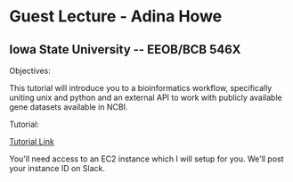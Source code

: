# Guest Lecture - Adina Howe

## Iowa State University -- EEOB/BCB 546X

Objectives:

This tutorial will introduce you to a bioinformatics workflow, specifically uniting unix and python and an external API to work with publicly available gene datasets available in NCBI. 

Tutorial:

[Tutorial Link](http://blast-tutorial.readthedocs.io/en/latest/ncbi/index.html)

You'll need access to an EC2 instance which I will setup for you.  We'll post your instance ID on Slack.

